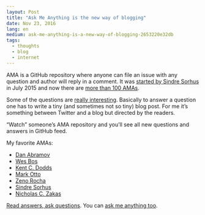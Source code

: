 ```yaml
---
layout: Post
title: "Ask Me Anything is the new way of blogging"
date: Nov 23, 2016
lang: en
medium: ask-me-anything-is-a-new-way-of-blogging-2653220e32db
tags:
  - thoughts
  - blog
  - internet
---
```


AMA is a GitHub repository where anyone can file an issue with any question and author will reply in a comment. It was [started by Sindre Sorhus](https://blog.sindresorhus.com/answering-anything-678ce5623798#.vnlpiwx8y) in July 2015 and now there are [more than 100 AMAs](https://github.com/sindresorhus/amas).

Some of the questions are [really interesting](https://github.com/sindresorhus/ama/issues/10). Basically to answer a question one has to write a tiny (and sometimes not so tiny) blog post. For me it’s something between Twitter and a blog but directed by the readers.

“Watch” someone’s AMA repository and you’ll see all new questions and answers in GitHub feed.

My favorite AMAs:

* [Dan Abramov](https://github.com/gaearon/ama)
* [Wes Bos](https://github.com/wesbos/ama)
* [Kent C. Dodds](https://github.com/kentcdodds/ama)
* [Mark Otto](https://github.com/mdo/ama)
* [Zeno Rocha](https://github.com/zenorocha/ama)
* [Sindre Sorhus](https://github.com/sindresorhus/ama)
* [Nicholas C. Zakas](https://github.com/nzakas/ama)

[Read answers, ask questions](https://github.com/sindresorhus/amas#ask-these-people-anything). You can [ask me anything too](https://github.com/sapegin/ama).
